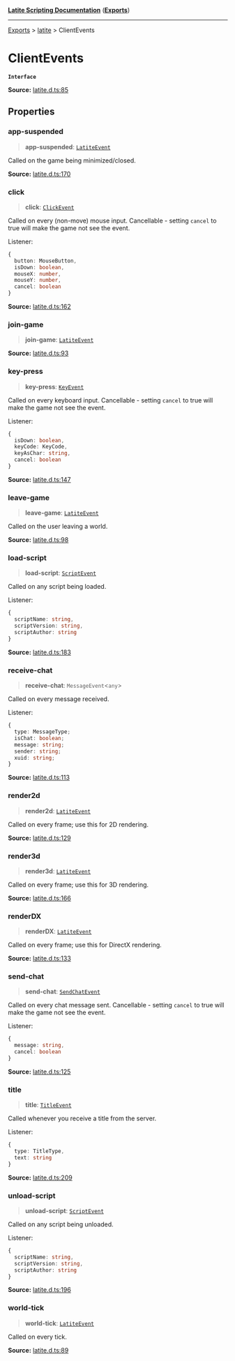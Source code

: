 [**Latite Scripting Documentation**](../../README.md) ([**Exports**](../../exports.md))

---

[Exports](../../exports.md) > [latite](../index.md) > ClientEvents

# ClientEvents

**`Interface`**

**Source:** [latite.d.ts:85](https://github.com/LatiteScripting/latitescripting.github.io/blob/03ce161/definitions/latite.d.ts#L85)

## Properties

### app-suspended

> **app-suspended**: [`LatiteEvent`](interface.LatiteEvent.md)

Called on the game being minimized/closed.

**Source:** [latite.d.ts:170](https://github.com/LatiteScripting/latitescripting.github.io/blob/03ce161/definitions/latite.d.ts#L170)

### click

> **click**: [`ClickEvent`](interface.ClickEvent.md)

Called on every (non-move) mouse input. Cancellable - setting `cancel` to true will make the game not see the event.

Listener:

```ts
{
  button: MouseButton,
  isDown: boolean,
  mouseX: number,
  mouseY: number,
  cancel: boolean
}
```

**Source:** [latite.d.ts:162](https://github.com/LatiteScripting/latitescripting.github.io/blob/03ce161/definitions/latite.d.ts#L162)

### join-game

> **join-game**: [`LatiteEvent`](interface.LatiteEvent.md)

**Source:** [latite.d.ts:93](https://github.com/LatiteScripting/latitescripting.github.io/blob/03ce161/definitions/latite.d.ts#L93)

### key-press

> **key-press**: [`KeyEvent`](interface.KeyEvent.md)

Called on every keyboard input. Cancellable - setting `cancel` to true will make the game not see the event.

Listener:

```ts
{
  isDown: boolean,
  keyCode: KeyCode,
  keyAsChar: string,
  cancel: boolean
}
```

**Source:** [latite.d.ts:147](https://github.com/LatiteScripting/latitescripting.github.io/blob/03ce161/definitions/latite.d.ts#L147)

### leave-game

> **leave-game**: [`LatiteEvent`](interface.LatiteEvent.md)

Called on the user leaving a world.

**Source:** [latite.d.ts:98](https://github.com/LatiteScripting/latitescripting.github.io/blob/03ce161/definitions/latite.d.ts#L98)

### load-script

> **load-script**: [`ScriptEvent`](interface.ScriptEvent.md)

Called on any script being loaded.

Listener:

```ts
{
  scriptName: string,
  scriptVersion: string,
  scriptAuthor: string
}
```

**Source:** [latite.d.ts:183](https://github.com/LatiteScripting/latitescripting.github.io/blob/03ce161/definitions/latite.d.ts#L183)

### receive-chat

> **receive-chat**: `MessageEvent`\<`any`\>

Called on every message received.

Listener:

```ts
{
  type: MessageType;
  isChat: boolean;
  message: string;
  sender: string;
  xuid: string;
}
```

**Source:** [latite.d.ts:113](https://github.com/LatiteScripting/latitescripting.github.io/blob/03ce161/definitions/latite.d.ts#L113)

### render2d

> **render2d**: [`LatiteEvent`](interface.LatiteEvent.md)

Called on every frame; use this for 2D rendering.

**Source:** [latite.d.ts:129](https://github.com/LatiteScripting/latitescripting.github.io/blob/03ce161/definitions/latite.d.ts#L129)

### render3d

> **render3d**: [`LatiteEvent`](interface.LatiteEvent.md)

Called on every frame; use this for 3D rendering.

**Source:** [latite.d.ts:166](https://github.com/LatiteScripting/latitescripting.github.io/blob/03ce161/definitions/latite.d.ts#L166)

### renderDX

> **renderDX**: [`LatiteEvent`](interface.LatiteEvent.md)

Called on every frame; use this for DirectX rendering.

**Source:** [latite.d.ts:133](https://github.com/LatiteScripting/latitescripting.github.io/blob/03ce161/definitions/latite.d.ts#L133)

### send-chat

> **send-chat**: [`SendChatEvent`](interface.SendChatEvent.md)

Called on every chat message sent. Cancellable - setting `cancel` to true will make the game not see the event.

Listener:

```ts
{
  message: string,
  cancel: boolean
}
```

**Source:** [latite.d.ts:125](https://github.com/LatiteScripting/latitescripting.github.io/blob/03ce161/definitions/latite.d.ts#L125)

### title

> **title**: [`TitleEvent`](interface.TitleEvent.md)

Called whenever you receive a title from the server.

Listener:

```ts
{
  type: TitleType,
  text: string
}
```

**Source:** [latite.d.ts:209](https://github.com/LatiteScripting/latitescripting.github.io/blob/03ce161/definitions/latite.d.ts#L209)

### unload-script

> **unload-script**: [`ScriptEvent`](interface.ScriptEvent.md)

Called on any script being unloaded.

Listener:

```ts
{
  scriptName: string,
  scriptVersion: string,
  scriptAuthor: string
}
```

**Source:** [latite.d.ts:196](https://github.com/LatiteScripting/latitescripting.github.io/blob/03ce161/definitions/latite.d.ts#L196)

### world-tick

> **world-tick**: [`LatiteEvent`](interface.LatiteEvent.md)

Called on every tick.

**Source:** [latite.d.ts:89](https://github.com/LatiteScripting/latitescripting.github.io/blob/03ce161/definitions/latite.d.ts#L89)
